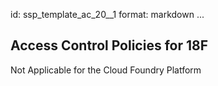 id: ssp_template_ac_20__1
format: markdown
...
## Access Control Policies for 18F

Not Applicable for the Cloud Foundry Platform
